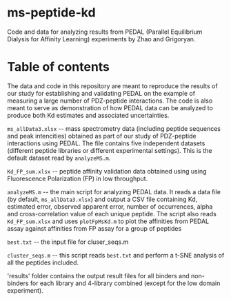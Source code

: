 # ms-peptide-kd
Code and data for analyzing results from PEDAL (Parallel Equilibrium Dialysis for Affinity Learning) experiments by Zhao and Grigoryan.

# Table of contents
The data and code in this repository are meant to reproduce the results of our study for establishing and validating PEDAL on the example of measuring a large number of PDZ-peptide interactions. The code is also meant to serve as demonstration of how PEDAL data can be analyzed to produce both Kd estimates and associated uncertainties.

`ms_allData3.xlsx` -- mass spectrometry data (including peptide sequences and peak intencities) obtained as part of our study of PDZ-peptide interactions using PEDAL. The file contains five independent datasets (different peptide libraries or different experimental settings). This is the default dataset read by `analyzeMS.m`.

`Kd_FP_sum.xlsx` -- peptide affinity validation data obtained using using Fluorescence Polarization (FP) in low throughput.

`analyzeMS.m` -- the main script for analyzing PEDAL data. It reads a data file (by default, `ms_allData3.xlsx`) and output a CSV file containing Kd, estimated error, observed apparent error, number of occurrences, alpha and cross-correlation value of each unique peptide. The script also reads `Kd_FP_sum.xlsx` and uses `plotFpMsKd.m` to plot the affinities from PEDAL assay against affinities from FP assay for a group of peptides
	
`best.txt` -- the input file for cluser_seqs.m   

`cluster_seqs.m` -- this script reads `best.txt` and perform a t-SNE analysis of all the peptides included.

'results' folder contains the output result files for all binders and non-binders for each library and 4-library combined (except for the low domain experiment). 
